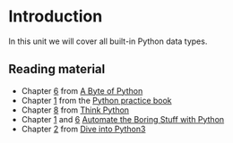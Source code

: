 # Introduction

In this unit we will cover all built-in Python data types.

## Reading material

* Chapter [6](http://python.swaroopch.com/basics.html) from [A Byte of Python](http://python.swaroopch.com/basics.html)
* Chapter [1](http://anandology.com/python-practice-book/getting-started.html) from the [Python practice book](http://anandology.com/python-practice-book/index.html)
* Chapter [8](http://greenteapress.com/thinkpython/html/thinkpython009.html) from [Think Python](http://greenteapress.com/thinkpython/html/index.html)
* Chapter [1](https://automatetheboringstuff.com/chapter1/) and [6](https://automatetheboringstuff.com/chapter6/) [Automate the Boring Stuff with Python](https://automatetheboringstuff.com/)
* Chapter [2](http://getpython3.com/diveintopython3/native-datatypes.html) from [Dive into Python3](http://getpython3.com/diveintopython3/native-datatypes.html)
